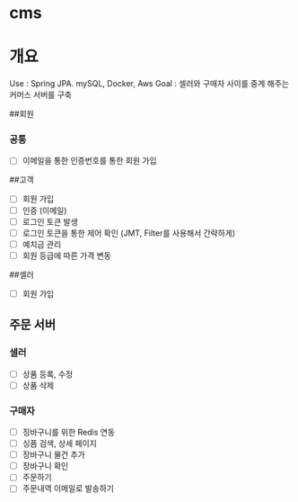 # cms

# 개요 

Use : Spring JPA. mySQL, Docker, Aws
Goal : 셀러와 구매자 사이를 중계 해주는 커머스 서버를 구축 

##회원 
### 공통 
- [ ] 이메일을 통한 인증번호를 통한 회원 가입

##고객
- [ ] 회원 가입
- [ ] 인증 (이메일)
- [ ] 로그인 토큰 발생
- [ ] 로그인 토큰을 통한 제어 확인 (JMT, Filter를 사용해서 간략하게)  
- [ ] 예치금 관리 
- [ ] 회원 등급에 따른 가격 변동

##셀러 
- [ ] 회원 가입 

## 주문 서버 

### 샐러 
- [ ] 상품 등록, 수정
- [ ] 상품 삭제  

### 구매자 
- [ ] 징바구니를 위한 Redis 연동 
- [ ] 싱픔 검색, 상세 페이지
- [ ] 장바구니 물건 추가
- [ ] 장바구니 확인
- [ ] 주문하기
- [ ] 주문내역 이메일로 발송하기  
